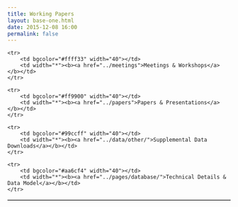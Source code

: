 ```yaml
---
title: Working Papers
layout: base-one.html
date: 2015-12-08 16:00
permalink: false
---
```



<table  width="350" border="1"  cellspacing="0" cellpadding="4">

	<tr>
		<td bgcolor="#ffff33" width="40"></td>
		<td width="*"><b><a href="../meetings">Meetings & Workshops</a></b></td>
	</tr>

	<tr>
		<td bgcolor="#ff9900" width="40"></td>
		<td width="*"><b><a href="../papers">Papers & Presentations</a></b></td>
	</tr>

	<tr>
		<td bgcolor="#99ccff" width="40"></td>
		<td width="*"><b><a href="../data/other/">Supplemental Data Downloads</a></b></td>
	</tr>

	<tr>
		<td bgcolor="#aa6cf4" width="40"></td>
		<td width="*"><b><a href="../pages/database/">Technical Details & Data Model</a></b></td>
	</tr>

</table>
